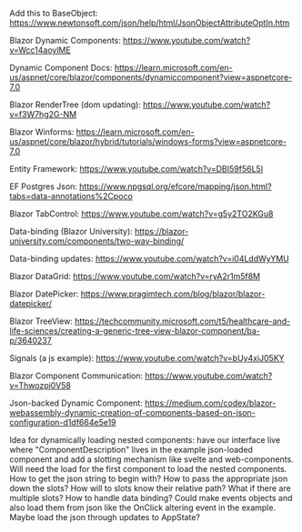 Add this to BaseObject: https://www.newtonsoft.com/json/help/html/JsonObjectAttributeOptIn.htm

Blazor Dynamic Components: https://www.youtube.com/watch?v=Wcc14aoylME

Dynamic Component Docs: https://learn.microsoft.com/en-us/aspnet/core/blazor/components/dynamiccomponent?view=aspnetcore-7.0

Blazor RenderTree (dom updating): https://www.youtube.com/watch?v=f3W7hg2G-NM

Blazor Winforms: https://learn.microsoft.com/en-us/aspnet/core/blazor/hybrid/tutorials/windows-forms?view=aspnetcore-7.0

Entity Framework: https://www.youtube.com/watch?v=DBI59f56L5I

EF Postgres Json: https://www.npgsql.org/efcore/mapping/json.html?tabs=data-annotations%2Cpoco

Blazor TabControl: https://www.youtube.com/watch?v=g5y2TO2KGu8

Data-binding (Blazor University): https://blazor-university.com/components/two-way-binding/

Data-binding updates: https://www.youtube.com/watch?v=i04LddWyYMU

Blazor DataGrid: https://www.youtube.com/watch?v=ryA2r1m5f8M

Blazor DatePicker: https://www.pragimtech.com/blog/blazor/blazor-datepicker/

Blazor TreeView: https://techcommunity.microsoft.com/t5/healthcare-and-life-sciences/creating-a-generic-tree-view-blazor-component/ba-p/3640237

Signals (a js example): https://www.youtube.com/watch?v=bUy4xiJ05KY

Blazor Component Communication: https://www.youtube.com/watch?v=Thwozpi0V58

Json-backed Dynamic Component: https://medium.com/codex/blazor-webassembly-dynamic-creation-of-components-based-on-json-configuration-d1df664e5e19



Idea for dynamically loading nested components: have our interface live where "ComponentDescription" lives in the example json-loaded component and add a slotting mechanism like svelte and web-components. Will need the load for the first component to load the nested components. How to get the json string to begin with? How to pass the appropriate json down the slots? How will to slots know their relative path? What if there are multiple slots? How to handle data binding? Could make events objects and also load them from json like the OnClick altering event in the example. Maybe load the json through updates to AppState?
